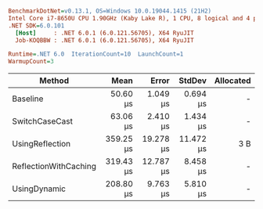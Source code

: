 ﻿``` ini

BenchmarkDotNet=v0.13.1, OS=Windows 10.0.19044.1415 (21H2)
Intel Core i7-8650U CPU 1.90GHz (Kaby Lake R), 1 CPU, 8 logical and 4 physical cores
.NET SDK=6.0.101
  [Host]     : .NET 6.0.1 (6.0.121.56705), X64 RyuJIT
  Job-KOQBBW : .NET 6.0.1 (6.0.121.56705), X64 RyuJIT

Runtime=.NET 6.0  IterationCount=10  LaunchCount=1  
WarmupCount=3  

```
|                Method |      Mean |     Error |    StdDev | Allocated |
|---------------------- |----------:|----------:|----------:|----------:|
|              Baseline |  50.60 μs |  1.049 μs |  0.694 μs |         - |
|        SwitchCaseCast |  63.06 μs |  2.410 μs |  1.434 μs |         - |
|       UsingReflection | 359.25 μs | 19.278 μs | 11.472 μs |       3 B |
| ReflectionWithCaching | 319.43 μs | 12.787 μs |  8.458 μs |         - |
|          UsingDynamic | 208.80 μs |  9.763 μs |  5.810 μs |         - |
